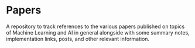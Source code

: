 # Papers

A repository to track references to the various papers published on topics of 
Machine Learning and AI in general alongside with some summary notes, 
implementation links, posts, and other relevant information.
